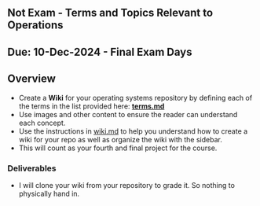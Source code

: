 ## Not Exam - Terms and Topics Relevant to Operations

## Due: 10-Dec-2024 - Final Exam Days

## Overview

- Create a **Wiki** for your operating systems repository by defining each of the terms in the list provided here: **[terms.md](./terms.md)**
- Use images and other content to ensure the reader can understand each concept.
- Use the instructions in [wiki.md](./wiki.md) to help you understand how to create a wiki for your repo as well as organize the wiki with the sidebar.
- This will count as your fourth and final project for the course.

### Deliverables

- I will clone your wiki from your repository to grade it. So nothing to physically hand in.
